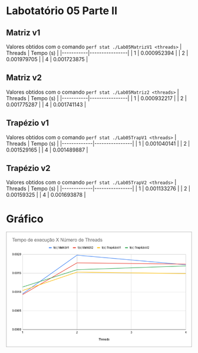 # Labotatório 05 Parte II
## Matriz v1
Valores obtidos com o comando ```perf stat ./Lab05MatrizV1 <threads>```
| Threads   | Tempo (s)      |
|-----------|----------------|
| 1         | 0.000952394    |
| 2         | 0.001979705    |
| 4         | 0.001723875    |
	
## Matriz v2
Valores obtidos com o comando ```perf stat ./Lab05Matriz2 <threads>```
| Threads   | Tempo (s)      |
|-----------|----------------|
| 1         | 0.000932217    |
| 2         | 0.001775287    |
| 4         | 0.001741143    |
	
	
## Trapézio v1
Valores obtidos com o comando ```perf stat ./Lab05TrapV1 <threads>```
| Threads     | Tempo (s)      |
|-------------|----------------|
| 1           | 0.001040141    |
| 2           | 0.001529165    |
| 4           | 0.001489887    |

## Trapézio v2	
Valores obtidos com o comando ```perf stat ./Lab05TrapV2 <threads>```
| Threads     | Tempo (s)      |
|-------------|----------------|
| 1           | 0.001133276    |
| 2           | 0.00159325     |
| 4           | 0.001693878    |


# Gráfico 
![roshin yuukai](imagens/graf.png)



